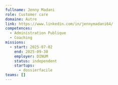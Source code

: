 ```yaml
---
fullname: Jenny Madani
role: Customer care
domaine: Autre
link: https://www.linkedin.com/in/jennymadani64/
competences:
  - Administration Publique
  - Coaching
missions:
  - start: 2025-07-02
    end: 2025-09-30
    employer: DINUM
    status: independent
    startups:
      - dossierfacile
teams: []
---
```

